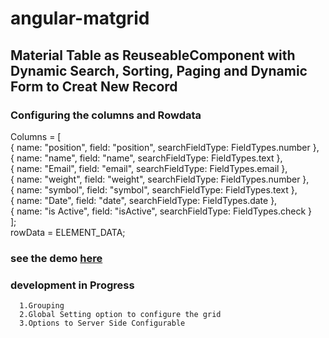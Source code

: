 # angular-matgrid

## Material Table as ReuseableComponent with Dynamic Search, Sorting, Paging and Dynamic Form to Creat New Record
### Configuring the columns and Rowdata  
 Columns = [  </br>
    { name: "position", field: "position", searchFieldType: FieldTypes.number },</br>
    { name: "name", field: "name", searchFieldType: FieldTypes.text },</br>
    { name: "Email", field: "email", searchFieldType: FieldTypes.email },</br>
    { name: "weight", field: "weight", searchFieldType: FieldTypes.number },</br>
    { name: "symbol", field: "symbol", searchFieldType: FieldTypes.text },</br>
    { name: "Date", field: "date", searchFieldType: FieldTypes.date },</br>
    { name: "is Active", field: "isActive", searchFieldType: FieldTypes.check }</br>
  ];
  </br>
  rowData = ELEMENT_DATA;
### see the demo <a href="https://angular-matgrid.stackblitz.io/">here</a>

### development in Progress 
      1.Grouping 
      2.Global Setting option to configure the grid
      3.Options to Server Side Configurable 
